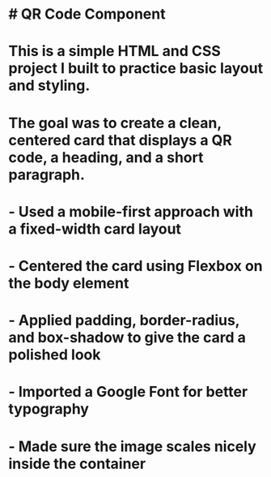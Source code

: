 # \# QR Code Component

# 

# This is a simple HTML and CSS project I built to practice basic layout and styling.  

# The goal was to create a clean, centered card that displays a QR code, a heading, and a short paragraph.

# 

# \- Used a mobile-first approach with a fixed-width card layout

# \- Centered the card using Flexbox on the body element

# \- Applied padding, border-radius, and box-shadow to give the card a polished look

# \- Imported a Google Font for better typography

# \- Made sure the image scales nicely inside the container

# 



